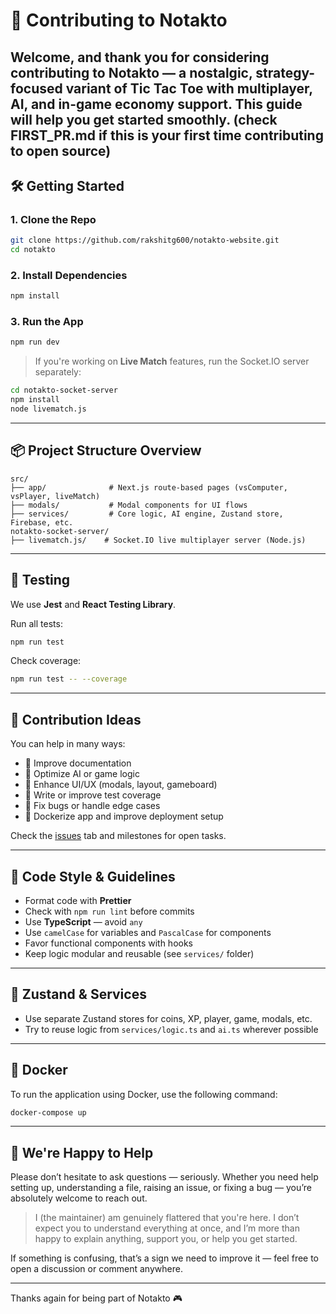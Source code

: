 
# 🤝 Contributing to Notakto

Welcome, and thank you for considering contributing to **Notakto** — a nostalgic, strategy-focused variant of Tic Tac Toe with multiplayer, AI, and in-game economy support. This guide will help you get started smoothly.
(check FIRST_PR.md if this is your first time contributing to open source)
---

## 🛠️ Getting Started

### 1. Clone the Repo

```bash
git clone https://github.com/rakshitg600/notakto-website.git
cd notakto
````

### 2. Install Dependencies

```bash
npm install
```

### 3. Run the App

```bash
npm run dev
```

> If you're working on **Live Match** features, run the Socket.IO server separately:

```bash
cd notakto-socket-server
npm install
node livematch.js
```

---

## 📦 Project Structure Overview

```
src/
├── app/              # Next.js route-based pages (vsComputer, vsPlayer, liveMatch)
├── modals/           # Modal components for UI flows
├── services/         # Core logic, AI engine, Zustand store, Firebase, etc.
notakto-socket-server/
├── livematch.js/    # Socket.IO live multiplayer server (Node.js)
```

---

## 🧪 Testing

We use **Jest** and **React Testing Library**.

Run all tests:

```bash
npm run test
```

Check coverage:

```bash
npm run test -- --coverage
```

---

## 📁 Contribution Ideas

You can help in many ways:

* 📄 Improve documentation
* 🧠 Optimize AI or game logic
* 💬 Enhance UI/UX (modals, layout, gameboard)
* 🧪 Write or improve test coverage
* 🐛 Fix bugs or handle edge cases
* 🐳 Dockerize app and improve deployment setup

Check the [issues](https://github.com/rakshitg600/notakto-website/issues) tab and milestones for open tasks.

---

## 🧹 Code Style & Guidelines

* Format code with **Prettier**
* Check with `npm run lint` before commits
* Use **TypeScript** — avoid `any`
* Use `camelCase` for variables and `PascalCase` for components
* Favor functional components with hooks
* Keep logic modular and reusable (see `services/` folder)

---

## 🔧 Zustand & Services

* Use separate Zustand stores for coins, XP, player, game, modals, etc.
* Try to reuse logic from `services/logic.ts` and `ai.ts` wherever possible

---

## 🐳 Docker 

To run the application using Docker, use the following command:

```bash
docker-compose up
```
---

## 🙋 We're Happy to Help

Please don’t hesitate to ask questions — seriously. Whether you need help setting up, understanding a file, raising an issue, or fixing a bug — you’re absolutely welcome to reach out.

> I (the maintainer) am genuinely flattered that you're here. I don’t expect you to understand everything at once, and I’m more than happy to explain anything, support you, or help you get started.

If something is confusing, that’s a sign we need to improve it — feel free to open a discussion or comment anywhere.

---

Thanks again for being part of Notakto 🎮

```
